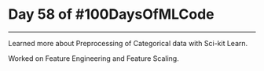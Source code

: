 # Day 58 of #100DaysOfMLCode

----

Learned more about Preprocessing of Categorical data with Sci-kit Learn. 

Worked on Feature Engineering and Feature Scaling.